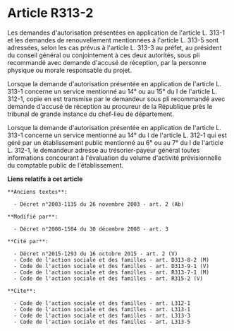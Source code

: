 # Article R313-2

Les demandes d'autorisation présentées en application de l'article L. 313-1 et les demandes de renouvellement mentionnées à
l'article L. 313-5 sont adressées, selon les cas prévus à l'article L. 313-3 au préfet, au président du conseil général ou
conjointement à ces deux autorités, sous pli recommandé avec demande d'accusé de réception, par la personne physique ou
morale responsable du projet. 

Lorsque la demande d'autorisation présentée en application de l'article L. 313-1 concerne un service mentionné au 14° ou au
15° du I de l'article L. 312-1, copie en est transmise par le demandeur sous pli recommandé avec demande d'accusé de
réception au procureur de la République près le tribunal de grande instance du chef-lieu de département. 

Lorsque la demande d'autorisation présentée en application de l'article L. 313-1 concerne un service mentionné au 14° du I de
l'article L. 312-1 qui est géré par un établissement public mentionné au 6° ou au 7° du I de l'article L. 312-1, le demandeur
adresse au trésorier-payeur général toutes informations concourant à l'évaluation du volume d'activité prévisionnelle du
comptable public de l'établissement.

**Liens relatifs à cet article**

	**Anciens textes**:

	  - Décret n°2003-1135 du 26 novembre 2003 - art. 2 (Ab)

	**Modifié par**:

	  - Décret n°2008-1504 du 30 décembre 2008 - art. 3

	**Cité par**:

	  - Décret n°2015-1293 du 16 octobre 2015 - art. 2 (V)
	  - Code de l'action sociale et des familles - art. D313-8-2 (M)
	  - Code de l'action sociale et des familles - art. D313-9-1 (V)
	  - Code de l'action sociale et des familles - art. R313-7-1 (M)
	  - Code de l'action sociale et des familles - art. R315-2 (V)

	**Cite**:

	  - Code de l'action sociale et des familles - art. L312-1
	  - Code de l'action sociale et des familles - art. L313-1
	  - Code de l'action sociale et des familles - art. L313-3
	  - Code de l'action sociale et des familles - art. L313-5
